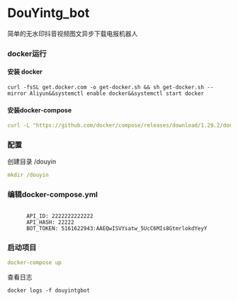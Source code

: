 # DouYintg_bot
简单的无水印抖音视频图文异步下载电报机器人


### docker运行



#### 安装 docker
```
curl -fsSL get.docker.com -o get-docker.sh && sh get-docker.sh --mirror Aliyun&&systemctl enable docker&&systemctl start docker

```

#### 安装docker-compose

```yaml
curl -L "https://github.com/docker/compose/releases/download/1.29.2/docker-compose-$(uname -s)-$(uname -m)" -o /usr/local/bin/docker-compose &&chmod +x /usr/local/bin/docker-compose
```


### 配置
创建目录 /douyin
```yaml
mkdir /douyin
```
### 编辑docker-compose.yml

```angular2html
      
      API_ID: 2222222222222
      API_HASH: 22222
      BOT_TOKEN: 5161622943:AAEQwISVYsatw_5UcC6MIs8GtmrlokdYeyY
```

### 启动项目

```yaml
docker-compose up 
```

查看日志

```
docker logs -f douyintgbot
```











